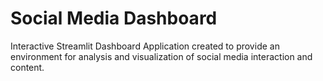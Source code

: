# Social Media Dashboard
Interactive Streamlit Dashboard Application created to provide an environment for analysis and visualization of social media interaction and content.
